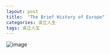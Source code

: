 ```yaml
---
layout: post
title:  "The Brief History of Europe"
categories: 读立人生
tags: 读立人生
---
```


![image](http://7xq62e.com1.z0.glb.clouddn.com/Europe)
